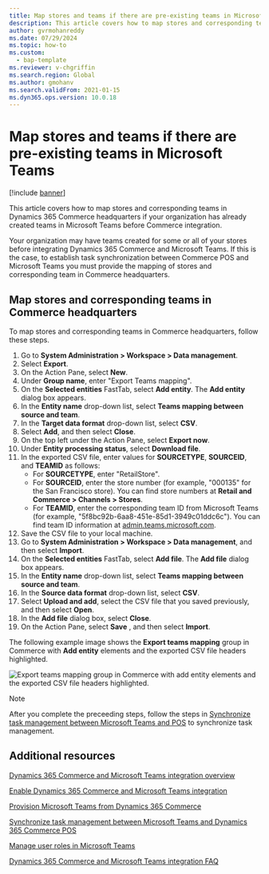 ```yaml
---
title: Map stores and teams if there are pre-existing teams in Microsoft Teams
description: This article covers how to map stores and corresponding teams in Dynamics 365 Commerce headquarters if your organization has already created teams in Microsoft Teams before Commerce integration.
author: gvrmohanreddy
ms.date: 07/29/2024
ms.topic: how-to
ms.custom: 
  - bap-template
ms.reviewer: v-chgriffin
ms.search.region: Global
ms.author: gmohanv
ms.search.validFrom: 2021-01-15
ms.dyn365.ops.version: 10.0.18
---
```



# Map stores and teams if there are pre-existing teams in Microsoft Teams

[!include [banner](includes/banner.md)]

This article covers how to map stores and corresponding teams in Dynamics 365 Commerce headquarters if your organization has already created teams in Microsoft Teams before Commerce integration.

Your organization may have teams created for some or all of your stores before integrating Dynamics 365 Commerce and Microsoft Teams. If this is the case, to establish task synchronization between Commerce POS and Microsoft Teams you must provide the mapping of stores and corresponding team in Commerce headquarters.

## Map stores and corresponding teams in Commerce headquarters 

To map stores and corresponding teams in Commerce headquarters, follow these steps.

1. Go to **System Administration \> Workspace \> Data management**.
1. Select **Export**. 
1. On the Action Pane, select **New**.
1. Under **Group name**, enter "Export Teams mapping".
1. On the **Selected entities** FastTab, select **Add entity**. The **Add entity** dialog box appears.  
1. In the **Entity name** drop-down list, select **Teams mapping between source and team**.
1. In the **Target data format** drop-down list, select **CSV**.
1. Select **Add**, and then select **Close**.
1. On the top left under the Action Pane, select **Export now**.
1. Under **Entity processing status**, select **Download file**.
1. In the exported CSV file, enter values for **SOURCETYPE**, **SOURCEID**, and **TEAMID** as follows:
    - For **SOURCETYPE**, enter "RetailStore". 
    - For **SOURCEID**, enter the store number (for example, "000135" for the San Francisco store). You can find store numbers at **Retail and Commerce \> Channels \> Stores**.
    - For **TEAMID**, enter the corresponding team ID from Microsoft Teams (for example, "5f8bc92b-6aa8-451e-85d1-3949c01ddc6c"). You can find team ID information at [admin.teams.microsoft.com](https://admin.teams.microsoft.com).
1. Save the CSV file to your local machine.
1. Go to **System Administration \> Workspace \> Data management**, and then select **Import**.
1. On the **Selected entities** FastTab, select **Add file**. The **Add file** dialog box appears.
1. In the **Entity name** drop-down list, select **Teams mapping between source and team**.
1. In the **Source data format** drop-down list, select **CSV**.
1. Select **Upload and add**, select the CSV file that you saved previously, and then select **Open**.
1. In the **Add file** dialog box, select **Close**.
1. On the Action Pane, select **Save** , and then select **Import**.

The following example image shows the **Export teams mapping** group in Commerce with **Add entity** elements and the exported CSV file headers highlighted.

![Export teams mapping group in Commerce with add entity elements and the exported CSV file headers highlighted.](media/d365-commerce-data-mgmt-export-entity.png)

> [!NOTE]
> After you complete the preceeding steps, follow the steps in [Synchronize task management between Microsoft Teams and POS](synchronize-tasks-teams-pos.md) to synchronize task management. 

## Additional resources

[Dynamics 365 Commerce and Microsoft Teams integration overview](commerce-teams-integration.md)

[Enable Dynamics 365 Commerce and Microsoft Teams integration](enable-teams-integration.md)

[Provision Microsoft Teams from Dynamics 365 Commerce](provision-teams-from-commerce.md)

[Synchronize task management between Microsoft Teams and Dynamics 365 Commerce POS](synchronize-tasks-teams-pos.md)

[Manage user roles in Microsoft Teams](manage-user-roles-teams.md)

[Dynamics 365 Commerce and Microsoft Teams integration FAQ](teams-integration-faq.md)
